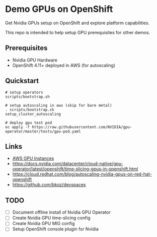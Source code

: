 # Demo GPUs on OpenShift

Get Nvidia GPUs setup on OpenShift and explore platform capabilities.

This repo is intended to help setup GPU prerequisites for other demos.

## Prerequisites

- Nvidia GPU Hardware
- OpenShift 4.11+ deployed in AWS (for autoscaling)

## Quickstart

```
# setup operators
scripts/bootstrap.sh

# setup autoscaling in aws (skip for bare metal)
. scripts/bootstrap.sh
setup_cluster_autoscaling

# deploy gpu test pod
oc apply -f https://raw.githubusercontent.com/NVIDIA/gpu-operator/master/tests/gpu-pod.yaml
```

## Links

- [AWS GPU Instances](https://aws.amazon.com/ec2/instance-types/#Accelerated_Computing)
- https://docs.nvidia.com/datacenter/cloud-native/gpu-operator/latest/openshift/time-slicing-gpus-in-openshift.html
- https://cloud.redhat.com/blog/autoscaling-nvidia-gpus-on-red-hat-openshift
- https://github.com/bkoz/devspaces

## TODO

- [ ] Document offline install of Nvidia GPU Operator
- [ ] Create Nvidia GPU time-slicing config
- [ ] Create Nvidia GPU MIG config
- [ ] Setup OpenShift console plugin for Nvidia 

